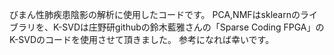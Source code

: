 びまん性肺疾患陰影の解析に使用したコードです。
PCA,NMFはsklearnのライブラリを、K-SVDは庄野研githubの鈴木藍雅さんの「Sparse Coding FPGA」のK-SVDのコードを使用させて頂きました。
参考になれば幸いです。

